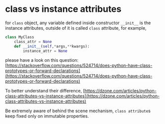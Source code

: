 ---
---

# class vs instance attributes

for `class` object, any variable defined inside constructor `__init__` is the instance attributes, outside of it is called `class` attribute, for example,


```python
class MyClass
    class_attr = None
    def __init__(self,*args,**kwargs):
        instance_attr = None
```


please have a look on this question: [https://stackoverflow.com/questions/524714/does-python-have-class-prototypes-or-forward-declarations](https://stackoverflow.com/questions/524714/does-python-have-class-prototypes-or-forward-declarations)


To better understand their difference, [https://dzone.com/articles/python-class-attributes-vs-instance-attributes](https://dzone.com/articles/python-class-attributes-vs-instance-attributes)

Be extremely aware of behind the scene mechanism, `class attribute`s keep fixed only on immutable properties.

